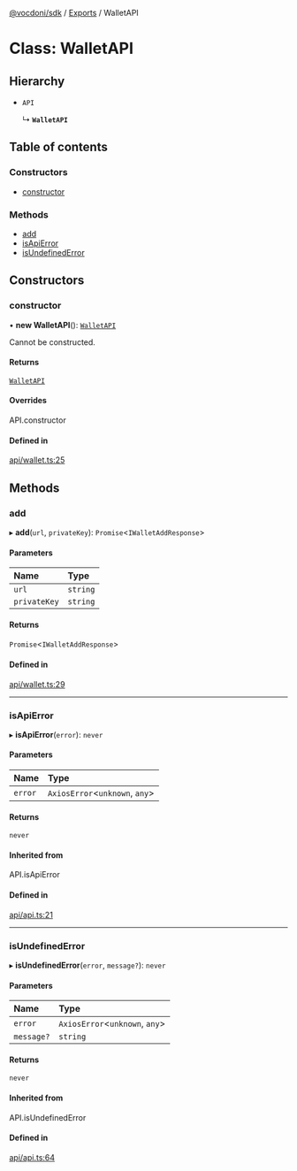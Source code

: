 [@vocdoni/sdk](/sdk) / [Exports](../modules.md) / WalletAPI

# Class: WalletAPI

## Hierarchy

- `API`

  ↳ **`WalletAPI`**

## Table of contents

### Constructors

- [constructor](WalletAPI.md#constructor)

### Methods

- [add](WalletAPI.md#add)
- [isApiError](WalletAPI.md#isapierror)
- [isUndefinedError](WalletAPI.md#isundefinederror)

## Constructors

### constructor

• **new WalletAPI**(): [`WalletAPI`](WalletAPI.md)

Cannot be constructed.

#### Returns

[`WalletAPI`](WalletAPI.md)

#### Overrides

API.constructor

#### Defined in

[api/wallet.ts:25](https://github.com/vocdoni/vocdoni-sdk/blob/0a4464c/src/api/wallet.ts#L25)

## Methods

### add

▸ **add**(`url`, `privateKey`): `Promise`\<`IWalletAddResponse`\>

#### Parameters

| Name | Type |
| :------ | :------ |
| `url` | `string` |
| `privateKey` | `string` |

#### Returns

`Promise`\<`IWalletAddResponse`\>

#### Defined in

[api/wallet.ts:29](https://github.com/vocdoni/vocdoni-sdk/blob/0a4464c/src/api/wallet.ts#L29)

___

### isApiError

▸ **isApiError**(`error`): `never`

#### Parameters

| Name | Type |
| :------ | :------ |
| `error` | `AxiosError`\<`unknown`, `any`\> |

#### Returns

`never`

#### Inherited from

API.isApiError

#### Defined in

[api/api.ts:21](https://github.com/vocdoni/vocdoni-sdk/blob/0a4464c/src/api/api.ts#L21)

___

### isUndefinedError

▸ **isUndefinedError**(`error`, `message?`): `never`

#### Parameters

| Name | Type |
| :------ | :------ |
| `error` | `AxiosError`\<`unknown`, `any`\> |
| `message?` | `string` |

#### Returns

`never`

#### Inherited from

API.isUndefinedError

#### Defined in

[api/api.ts:64](https://github.com/vocdoni/vocdoni-sdk/blob/0a4464c/src/api/api.ts#L64)
